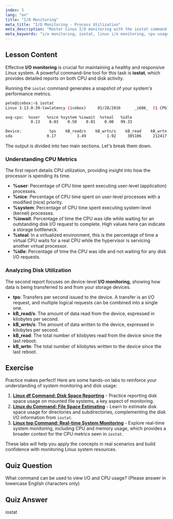 ```yaml
---
index: 5
lang: "en"
title: "I/O Monitoring"
meta_title: "I/O Monitoring - Process Utilization"
meta_description: "Master Linux I/O monitoring with the iostat command. This guide explains how to analyze CPU and disk usage metrics to optimize your system's performance."
meta_keywords: "i/o monitoring, iostat, linux i/o monitoring, cpu usage, disk usage, system performance, iowait, linux commands"
---
```


## Lesson Content

Effective **I/O monitoring** is crucial for maintaining a healthy and responsive Linux system. A powerful command-line tool for this task is **iostat**, which provides detailed reports on both CPU and disk activity.

Running the `iostat` command generates a snapshot of your system's performance metrics.

```bash
pete@icebox:~$ iostat
Linux 3.13.0-39-lowlatency (icebox)     01/28/2016      _i686_  (1 CPU)

avg-cpu:  %user   %nice %system %iowait  %steal   %idle
           0.13    0.03    0.50    0.01    0.00   99.33

Device:            tps    kB_read/s    kB_wrtn/s    kB_read    kB_wrtn
sda               0.17         3.49         1.92     385106     212417
```

The output is divided into two main sections. Let's break them down.

### Understanding CPU Metrics

The first report details CPU utilization, providing insight into how the processor is spending its time.

- **%user**: Percentage of CPU time spent executing user-level (application) processes.
- **%nice**: Percentage of CPU time spent on user-level processes with a modified (nice) priority.
- **%system**: Percentage of CPU time spent executing system-level (kernel) processes.
- **%iowait**: Percentage of time the CPU was idle while waiting for an outstanding disk I/O request to complete. High values here can indicate a storage bottleneck.
- **%steal**: In a virtualized environment, this is the percentage of time a virtual CPU waits for a real CPU while the hypervisor is servicing another virtual processor.
- **%idle**: Percentage of time the CPU was idle and not waiting for any disk I/O requests.

### Analyzing Disk Utilization

The second report focuses on device-level **I/O monitoring**, showing how data is being transferred to and from your storage devices.

- **tps**: Transfers per second issued to the device. A transfer is an I/O request, and multiple logical requests can be combined into a single one.
- **kB_read/s**: The amount of data read from the device, expressed in kilobytes per second.
- **kB_wrtn/s**: The amount of data written to the device, expressed in kilobytes per second.
- **kB_read**: The total number of kilobytes read from the device since the last reboot.
- **kB_wrtn**: The total number of kilobytes written to the device since the last reboot.

## Exercise

Practice makes perfect! Here are some hands-on labs to reinforce your understanding of system monitoring and disk usage:

1. **[Linux df Command: Disk Space Reporting](https://labex.io/labs/linux-linux-df-command-disk-space-reporting-219188)** - Practice reporting disk space usage on mounted file systems, a key aspect of monitoring.
2. **[Linux du Command: File Space Estimating](https://labex.io/labs/linux-linux-du-command-file-space-estimating-219190)** - Learn to estimate disk space usage for directories and subdirectories, complementing the disk I/O information from `iostat`.
3. **[Linux top Command: Real-time System Monitoring](https://labex.io/labs/linux-linux-top-command-real-time-system-monitoring-388500)** - Explore real-time system monitoring, including CPU and memory usage, which provides a broader context for the CPU metrics seen in `iostat`.

These labs will help you apply the concepts in real scenarios and build confidence with monitoring Linux system resources.

## Quiz Question

What command can be used to view I/O and CPU usage? (Please answer in lowercase English characters only)

## Quiz Answer

iostat
